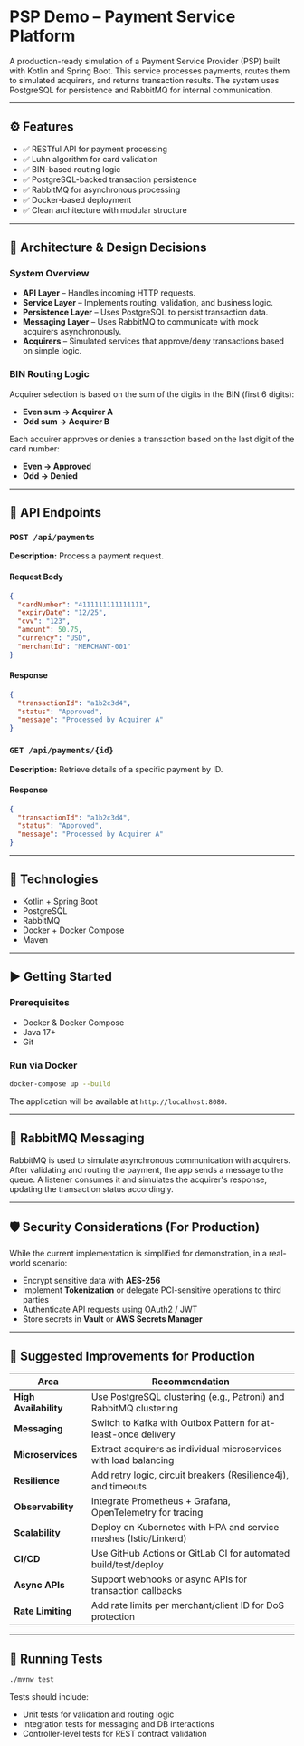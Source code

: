 # PSP Demo – Payment Service Platform

A production-ready simulation of a Payment Service Provider (PSP) built with Kotlin and Spring Boot. This service processes payments, routes them to simulated acquirers, and returns transaction results. The system uses PostgreSQL for persistence and RabbitMQ for internal communication.

---

## ⚙️ Features

- ✅ RESTful API for payment processing
- ✅ Luhn algorithm for card validation
- ✅ BIN-based routing logic
- ✅ PostgreSQL-backed transaction persistence
- ✅ RabbitMQ for asynchronous processing
- ✅ Docker-based deployment
- ✅ Clean architecture with modular structure

---

## 🧠 Architecture & Design Decisions

### System Overview

- **API Layer** – Handles incoming HTTP requests.
- **Service Layer** – Implements routing, validation, and business logic.
- **Persistence Layer** – Uses PostgreSQL to persist transaction data.
- **Messaging Layer** – Uses RabbitMQ to communicate with mock acquirers asynchronously.
- **Acquirers** – Simulated services that approve/deny transactions based on simple logic.

### BIN Routing Logic

Acquirer selection is based on the sum of the digits in the BIN (first 6 digits):
- **Even sum → Acquirer A**
- **Odd sum → Acquirer B**

Each acquirer approves or denies a transaction based on the last digit of the card number:
- **Even → Approved**
- **Odd → Denied**

---

## 📡 API Endpoints

### `POST /api/payments`

**Description:** Process a payment request.

#### Request Body
```json
{
  "cardNumber": "4111111111111111",
  "expiryDate": "12/25",
  "cvv": "123",
  "amount": 50.75,
  "currency": "USD",
  "merchantId": "MERCHANT-001"
}
```

#### Response
```json
{
  "transactionId": "a1b2c3d4",
  "status": "Approved",
  "message": "Processed by Acquirer A"
}
```

### `GET /api/payments/{id}`

**Description:** Retrieve details of a specific payment by ID.

#### Response
```json
{
  "transactionId": "a1b2c3d4",
  "status": "Approved",
  "message": "Processed by Acquirer A"
}
```

---

## 🧱 Technologies

- Kotlin + Spring Boot
- PostgreSQL
- RabbitMQ
- Docker + Docker Compose
- Maven

---

## ▶️ Getting Started

### Prerequisites

- Docker & Docker Compose
- Java 17+
- Git

### Run via Docker

```bash
docker-compose up --build
```

The application will be available at `http://localhost:8080`.

---

## 🐇 RabbitMQ Messaging

RabbitMQ is used to simulate asynchronous communication with acquirers. After validating and routing the payment, the app sends a message to the queue. A listener consumes it and simulates the acquirer's response, updating the transaction status accordingly.

---

## 🛡 Security Considerations (For Production)

While the current implementation is simplified for demonstration, in a real-world scenario:

- Encrypt sensitive data with **AES-256**
- Implement **Tokenization** or delegate PCI-sensitive operations to third parties
- Authenticate API requests using OAuth2 / JWT
- Store secrets in **Vault** or **AWS Secrets Manager**

---

## 🚀 Suggested Improvements for Production

| Area                | Recommendation                                                                 |
|---------------------|---------------------------------------------------------------------------------|
| **High Availability** | Use PostgreSQL clustering (e.g., Patroni) and RabbitMQ clustering              |
| **Messaging**        | Switch to Kafka with Outbox Pattern for at-least-once delivery                 |
| **Microservices**    | Extract acquirers as individual microservices with load balancing              |
| **Resilience**       | Add retry logic, circuit breakers (Resilience4j), and timeouts                 |
| **Observability**    | Integrate Prometheus + Grafana, OpenTelemetry for tracing                      |
| **Scalability**      | Deploy on Kubernetes with HPA and service meshes (Istio/Linkerd)               |
| **CI/CD**            | Use GitHub Actions or GitLab CI for automated build/test/deploy                |
| **Async APIs**       | Support webhooks or async APIs for transaction callbacks                       |
| **Rate Limiting**    | Add rate limits per merchant/client ID for DoS protection                      |

---

## 🧪 Running Tests

```bash
./mvnw test
```

Tests should include:
- Unit tests for validation and routing logic
- Integration tests for messaging and DB interactions
- Controller-level tests for REST contract validation
